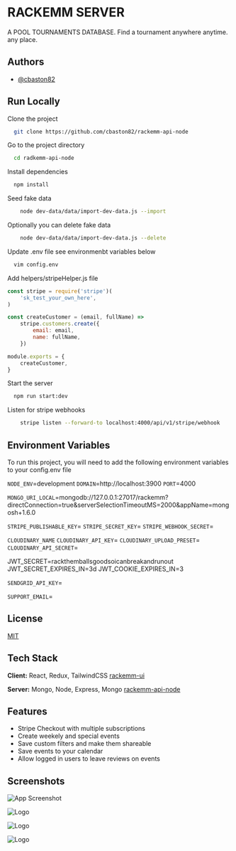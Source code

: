 
# RACKEMM SERVER

A POOL TOURNAMENTS DATABASE. Find a tournament anywhere anytime. any place.





## Authors

- [@cbaston82](https://github.com/cbaston82)


## Run Locally


Clone the project

```bash
  git clone https://github.com/cbaston82/rackemm-api-node
```

Go to the project directory

```bash
  cd radkemm-api-node
```

Install dependencies

```bash
  npm install
```

Seed fake data

```bash
    node dev-data/data/import-dev-data.js --import
```

Optionally you can delete fake data

```bash
    node dev-data/data/import-dev-data.js --delete
```

Update .env file see environmenbt variables below

```bash
  vim config.env
```

Add helpers/stripeHelper.js file 

```js
const stripe = require('stripe')(
    'sk_test_your_own_here',
)

const createCustomer = (email, fullName) =>
    stripe.customers.create({
        email: email,
        name: fullName,
    })

module.exports = {
    createCustomer,
}
```

Start the server

```bash
  npm run start:dev
```

Listen for stripe webhooks
```bash
    stripe listen --forward-to localhost:4000/api/v1/stripe/webhook
```
## Environment Variables


To run this project, you will need to add the following environment variables to your config.env file

`NODE_ENV`=development
`DOMAIN`=http://localhost:3900
`PORT`=4000


`MONGO_URI_LOCAL`=mongodb://127.0.0.1:27017/rackemm?directConnection=true&serverSelectionTimeoutMS=2000&appName=mongosh+1.6.0

<!-- These are needed if you want to test the subscriptions -->
`STRIPE_PUBLISHABLE_KEY`=
`STRIPE_SECRET_KEY`=
`STRIPE_WEBHOOK_SECRET`=

<!-- These are needed if you want to test uploading images -->
`CLOUDINARY_NAME`
`CLOUDINARY_API_KEY`=
`CLOUDINARY_UPLOAD_PRESET`=
`CLOUDINARY_API_SECRET`=

JWT_SECRET=rackthemballsgoodsoicanbreakandrunout
JWT_SECRET_EXPIRES_IN=3d
JWT_COOKIE_EXPIRES_IN=3

<!-- This is needed if you want to send emails. Needed for password reset etc. -->
`SENDGRID_API_KEY`=

`SUPPORT_EMAIL`=

## License

[MIT](https://choosealicense.com/licenses/mit/)


## Tech Stack

**Client:** React, Redux, TailwindCSS
[rackemm-ui](https://github.com/cbaston82/rackemm-ui)

**Server:** Mongo, Node, Express, Mongo
[rackemm-api-node](https://github.com/cbaston82/rackemm-api-node)


## Features

- Stripe Checkout with multiple subscriptions
- Create weekely and special events
- Save custom filters and make them shareable 
- Save events to your calendar
- Allow logged in users to leave reviews on events


## Screenshots

![App Screenshot](https://res.cloudinary.com/hoo/image/upload/v1739676096/rackemm_images/Screenshot_2025-02-15_at_7.21.21_PM.png)


![Logo](https://res.cloudinary.com/hoo/image/upload/v1663402485/rackemm_images/app_images/logo.png)

![Logo](https://res.cloudinary.com/hoo/image/upload/v1663402485/rackemm_images/app_images/logo-white.png)


![Logo](https://res.cloudinary.com/hoo/image/upload/v1695232082/rackemm_images/app_images/rackemm-logo-transparent.png)
